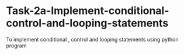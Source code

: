 # Task-2a-Implement-conditional-control-and-looping-statements
To implement conditional , control and looping statements using python program
